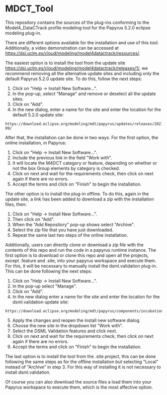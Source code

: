 # MDCT_Tool

This repository contains the sources of the plug-ins conforming to the Model4_DataCTrack profile modeling tool for the Papyrus 5.2.0 eclipse modeling plug-in.

There are different options available for the installation and use of this tool.
Additionally, a video demonstration can be accessed at https://dsi.uclm.es/cloud/modeling/model4datactrack/resources/. 

  The easiest option is to install the tool from the update site https://dsi.uclm.es/cloud/modeling/model4datactrack/releases/1/, we recommend removing all the alternative update sites and including only the default Papyrus 5.2.0 update site. To do this, follow the next steps: 
  1. Click on "Help -> Install New Software...".
  2. In the pop-up, select "Manage" and remove or deselect all the update sites.
  3. Click on "Add".
  4. In the new dialog, enter a name for the site and enter the location for the default 5.2.0 update site:
    
    https://download.eclipse.org/modeling/mdt/papyrus/updates/releases/2021-09/
    
After that, the installation can be done in two ways. For the first option, the online installation, in Papyrus:
  1. Click on "Help -> Install New Software...".
  2. Include the previous link in the field "Work with".
  3. It will locate the M4DCT category or feature, depending on whether or not the box Group elements by category is checked.
  4. Click on next and wait for the requirements check, then click on next again if there are no errors.  
  5. Accept the terms and click on "Finish" to begin the installation.
      
The other option is to install the plug-in offline. To do this, again in the update site, a link has been added to download a zip with the installation files, then:
  1. Click on "Help -> Install New Software...".
  2. Then click on "Add".
  3. When the "Add Repository" pop-up shows select "Archive".
  4. Select the zip file that you have just downloaded.
  5. Repeat the same last two steps of the online installation. 
  
Additionally, users can directly clone or download a zip file with the contents of this repo and run the code in a papyrus runtime instance. The first option is to download or clone this repo and open all the projects, except .feature and .site, into your papyrus workspace and execute them. For this, it will be necessary to manually install the dsml.validation plug-in. This can be done following the next steps:  
  1. Click on "Help -> Install New Software...".
  2. In the pop-up select "Manage".
  3. Click on "Add".
  4. In the new dialog enter a name for the site and enter the location for the dsml.validation update site:

    https://download.eclipse.org/modeling/mdt/papyrus/components/incubation/dsml.validation/updates/oxygen/1.2.0/

  5. Apply the changes and reopen the install new software dialog.
  6. Choose the new site in the dropdown list "Work with".
  7. Select the DSML Validation features and click next.
  8. Click on next and wait for the requirements check, then click on next again if there are no errors.
  9. Accept the terms and click on "Finish" to begin the installation. 
  
  The last option is to install the tool from the .site project, this can be done following the same steps as for the offline installation but selecting "Local" instead of "Archive" in step 3. For this way of installing it is not necessary to install dsml.validation.

Of course you can also download the source files a load them into your Papyrus workspace to execute them, which is the most affective option.